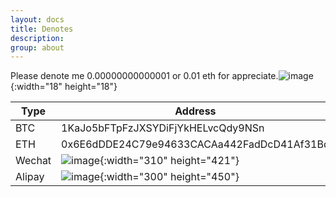 ```yaml
---
layout: docs
title: Denotes
description: 
group: about
---
```

Please denote me 0.00000000000001 or 0.01 eth for appreciate.![image](../../../../../assets/img/favicons/smile.png){:width="18" height="18"}

| Type  | Address |
| ------------- | ------------- |
| BTC  | 1KaJo5bFTpFzJXSYDiFjYkHELvcQdy9NSn  |
| ETH  | 0x6E6dDDE24C79e94633CACAa442FadDcD41Af31Bd  |
| Wechat  | ![image](../../../../../assets/img/denote/wechat.jpeg){:width="310" height="421"}  |
| Alipay  | ![image](../../../../../assets/img/denote/alipay.jpeg){:width="300" height="450"}  |